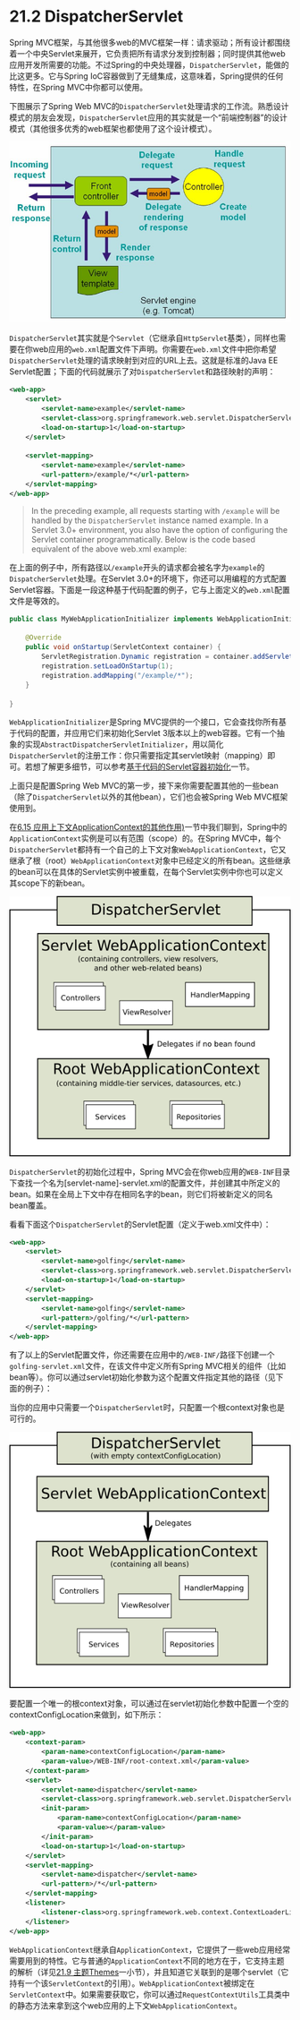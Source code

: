 # 21.2 DispatcherServlet

Spring MVC框架，与其他很多web的MVC框架一样：请求驱动；所有设计都围绕着一个中央Servlet来展开，它负责把所有请求分发到控制器；同时提供其他web应用开发所需要的功能。不过Spring的中央处理器，`DispatcherServlet`，能做的比这更多。它与Spring IoC容器做到了无缝集成，这意味着，Spring提供的任何特性，在Spring MVC中你都可以使用。

下图展示了Spring Web MVC的`DispatcherServlet`处理请求的工作流。熟悉设计模式的朋友会发现，`DispatcherServlet`应用的其实就是一个“前端控制器”的设计模式（其他很多优秀的web框架也都使用了这个设计模式）。

![图21.1 Spring Web MVC处理请求的（高层抽象）工作流](./figures/figure-21-1-the-request-processing-workflow-in-spring-web-mvc.jpg)

`DispatcherServlet`其实就是个`Servlet`（它继承自`HttpServlet`基类），同样也需要在你web应用的`web.xml`配置文件下声明。你需要在`web.xml`文件中把你希望`DispatcherServlet`处理的请求映射到对应的URL上去。这就是标准的Java EE Servlet配置；下面的代码就展示了对`DispatcherServlet`和路径映射的声明：

```xml
<web-app>
    <servlet>
        <servlet-name>example</servlet-name>
        <servlet-class>org.springframework.web.servlet.DispatcherServlet</servlet-class>
        <load-on-startup>1</load-on-startup>
    </servlet>

    <servlet-mapping>
        <servlet-name>example</servlet-name>
        <url-pattern>/example/*</url-pattern>
    </servlet-mapping>
</web-app>
```

> In the preceding example, all requests starting with `/example` will be handled by the `DispatcherServlet` instance named example. In a Servlet 3.0+ environment, you also have the option of configuring the Servlet container programmatically. Below is the code based equivalent of the above web.xml example:

在上面的例子中，所有路径以`/example`开头的请求都会被名字为`example`的`DispatcherServlet`处理。在Servlet 3.0+的环境下，你还可以用编程的方式配置Servlet容器。下面是一段这种基于代码配置的例子，它与上面定义的`web.xml`配置文件是等效的。

```java
public class MyWebApplicationInitializer implements WebApplicationInitializer {

    @Override
    public void onStartup(ServletContext container) {
        ServletRegistration.Dynamic registration = container.addServlet("dispatcher", new DispatcherServlet());
        registration.setLoadOnStartup(1);
        registration.addMapping("/example/*");
    }

}
```

`WebApplicationInitializer`是Spring MVC提供的一个接口，它会查找你所有基于代码的配置，并应用它们来初始化Servlet 3版本以上的web容器。它有一个抽象的实现`AbstractDispatcherServletInitializer`，用以简化`DispatcherServlet`的注册工作：你只需要指定其servlet映射（mapping）即可。若想了解更多细节，可以参考[基于代码的Servlet容器初始化](../21-15/code-based-servlet-container-initialization.md)一节。

上面只是配置Spring Web MVC的第一步，接下来你需要配置其他的一些bean（除了`DispatcherServlet`以外的其他bean），它们也会被Spring Web MVC框架使用到。

在[6.15 应用上下文ApplicationContext的其他作用)](http://docs.spring.io/spring-framework/docs/4.2.4.RELEASE/spring-framework-reference/html/beans.html#context-introduction)一节中我们聊到，Spring中的`ApplicationContext`实例是可以有范围（scope）的。在Spring MVC中，每个`DispatcherServlet`都持有一个自己的上下文对象`WebApplicationContext`，它又继承了根（root）`WebApplicationContext`对象中已经定义的所有bean。这些继承的bean可以在具体的Servlet实例中被重载，在每个Servlet实例中你也可以定义其scope下的新bean。

![图21.2 Spring Web MVC中常见的context层级结构](./figures/figure-21-2-typical-context-hierarchy-in-spring-web-mvc.png)

`DispatcherServlet`的初始化过程中，Spring MVC会在你web应用的`WEB-INF`目录下查找一个名为[servlet-name]-servlet.xml的配置文件，并创建其中所定义的bean。如果在全局上下文中存在相同名字的bean，则它们将被新定义的同名bean覆盖。

看看下面这个`DispatcherServlet`的Servlet配置（定义于web.xml文件中）：

```xml
<web-app>
    <servlet>
        <servlet-name>golfing</servlet-name>
        <servlet-class>org.springframework.web.servlet.DispatcherServlet</servlet-class>
        <load-on-startup>1</load-on-startup>
    </servlet>
    <servlet-mapping>
        <servlet-name>golfing</servlet-name>
        <url-pattern>/golfing/*</url-pattern>
    </servlet-mapping>
</web-app>
```

有了以上的Servlet配置文件，你还需要在应用中的`/WEB-INF/`路径下创建一个`golfing-servlet.xml`文件，在该文件中定义所有Spring MVC相关的组件（比如bean等）。你可以通过servlet初始化参数为这个配置文件指定其他的路径（见下面的例子）：

当你的应用中只需要一个`DispatcherServlet`时，只配置一个根context对象也是可行的。

![图21.3 Spring Web MVC中的根context](./figures/figure-21-3-single-root-context-in-spring-web-mvc.png)

要配置一个唯一的根context对象，可以通过在servlet初始化参数中配置一个空的contextConfigLocation来做到，如下所示：

```xml
<web-app>
    <context-param>
        <param-name>contextConfigLocation</param-name>
        <param-value>/WEB-INF/root-context.xml</param-value>
    </context-param>
    <servlet>
        <servlet-name>dispatcher</servlet-name>
        <servlet-class>org.springframework.web.servlet.DispatcherServlet</servlet-class>
        <init-param>
            <param-name>contextConfigLocation</param-name>
            <param-value></param-value>
        </init-param>
        <load-on-startup>1</load-on-startup>
    </servlet>
    <servlet-mapping>
        <servlet-name>dispatcher</servlet-name>
        <url-pattern>/*</url-pattern>
    </servlet-mapping>
    <listener>
        <listener-class>org.springframework.web.context.ContextLoaderListener</listener-class>
    </listener>
</web-app>
```

`WebApplicationContext`继承自`ApplicationContext`，它提供了一些web应用经常需要用到的特性。它与普通的`ApplicationContext`不同的地方在于，它支持主题的解析（详见[21.9 主题Themes](../21-9/using-themes.md)一小节），并且知道它关联到的是哪个servlet（它持有一个该`ServletContext`的引用）。`WebApplicationContext`被绑定在`ServletContext`中。如果需要获取它，你可以通过`RequestContextUtils`工具类中的静态方法来拿到这个web应用的上下文`WebApplicationContext`。
